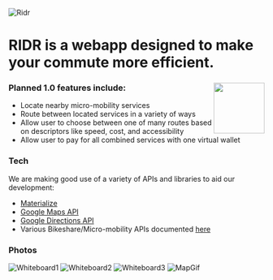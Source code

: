 ![Ridr](https://i.imgur.com/rPJMnek.png)
# RIDR is a webapp designed to make your commute more efficient.

### Planned 1.0 features include: <img align="right" width="100" height="100" src="https://i.imgur.com/DgisJ3S.png">
- Locate nearby micro-mobility services
- Route between located services in a variety of ways
- Allow user to choose between one of many routes based on descriptors like speed, cost, and accessibility
- Allow user to pay for all combined services with one virtual wallet

### Tech
We are making good use of a variety of APIs and libraries to aid our development:
- [Materialize](http://materializecss.com/)
- [Google Maps API](https://developers.google.com/maps/documentation/javascript/)
- [Google Directions API](https://developers.google.com/maps/documentation/directions/)
- Various Bikeshare/Micro-mobility APIs documented [here](https://github.com/ubahnverleih/WoBike)

### Photos
![Whiteboard1](https://i.imgur.com/R0mIM9R.jpg)
![Whiteboard2](https://i.imgur.com/fkkPMih.jpg)
![Whiteboard3](https://i.imgur.com/BVw92gi.jpg)
![MapGif](https://i.imgur.com/44LbngI.gif)
